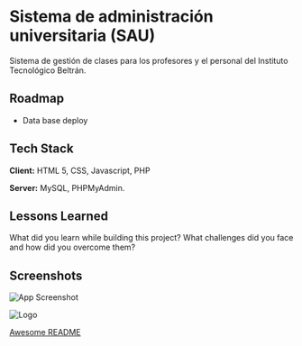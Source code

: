 
# Sistema de administración universitaria (SAU)

Sistema de gestión de clases para los profesores y el personal del Instituto Tecnológico Beltrán.


## Roadmap

- Data base deploy



## Tech Stack

**Client:** HTML 5, CSS, Javascript, PHP

**Server:** MySQL, PHPMyAdmin.


## Lessons Learned

What did you learn while building this project? What challenges did you face and how did you overcome them?


## Screenshots

![App Screenshot](https://via.placeholder.com/468x300?text=App+Screenshot+Here)


![Logo](https://dev-to-uploads.s3.amazonaws.com/uploads/articles/th5xamgrr6se0x5ro4g6.png)



[Awesome README](https://github.com/matiassingers/awesome-readme)


